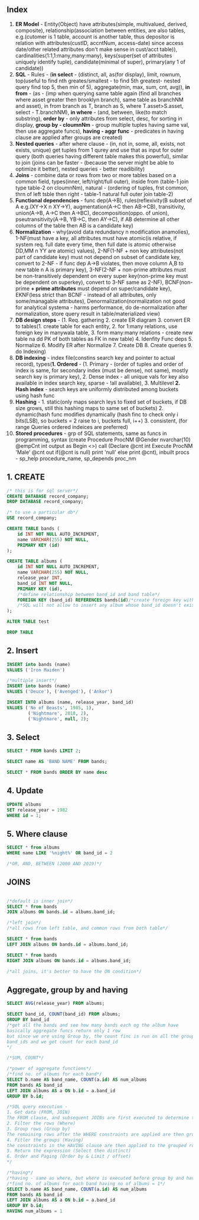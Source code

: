 ## Index
1. **ER Model** - Entity(Object) have attributes(simple, multivalued, derived, composite), relationship(association between entities, are also tables, e.g.(cutomer is 1 table, account is another table, thus depositor is relation with attributes(custID, accntNum, access-date) since access date/other related attributes don't make sense in cust/acct table)), cardinalities(1:1,1:many,many:many), keys(super(set of attributes uniquely identify tuple), candidate(minimal of super), primary(any 1 of candidate))
2. **SQL** - Rules - (**in select** - (distinct, all, as(for display), limit, rownum, top(useful to find nth greates/smallest - to find 5th greatest- nested query find top 5, then min of 5), aggregate(min, max, sum, cnt, avg)), **in from** - (as - (imp when querying same table again (find all branches where asset greater then brooklyn branch), same table as branchNM and asset), in from branch as T, branch as S, where T.asset>S.asset, select - T.branchNM), **in where** - (and, between, like(to match substring), **order by** - only attributes from select, desc, for sorting in display, **group by - cloumnNm** - group multiple tuples having same val, then use aggregate funcs), **having - aggr func** - predicates in having clause are applied after groups are created)
3. **Nested queries** - after where clause - (in, not in, some, all, exists, not exists, unique) get tuples from 1 qurey and use that as input for outer query (both queries having different table makes this powerful), similar to join
(joins can be faster - (because the server might be able to optimize it better), nested queries - better readibility)
4. **Joins** - combine data or rows from two or more tables based on a common field, types(inner, left/right/full outer), inside from (table-1 join type table-2 on cloumnNm), natural - (ordering of tuples, frst common, thrn of left tsble then right - table-1 natural full outer join table-2)
5. **Functional dependencies** - func dep(A->B), rules(reflexivity(B subset of A e.g.(XY->X n XY->Y), augmentation(A->C then AB->CB), transitivity, union(A->B, A->C then A->BC), decomposition(oppo. of union), pseutransitivity(A->B, YB->C, then AY->C), if AB determine all other columns of the table then AB is a candidate key)
6. **Normalization** - why(avoid data redundancy n modification anamolies), 1-NF(must have a key, all attributes must have atomic(is relative, if system req. full date every time, then full date is atomic otherwise DD,MM n YY are atomic) values), 2-NF(1-NF + non key attributes(not part of candidate key) must not depend on subset of candidate key, convert to 2-NF - if func dep A->B violates, then move column A,B to new table n A is primary key), 3-NF(2-NF + non-prime attributes must be non-transitively dependent on every super key(non-prime key must be dependent on superkey), convert to 3-NF same as 2-NF), BCNF(non-prime **+ prime attributes** must depend on super/candidate key), EKNF(less strict than BCNF - instead of all attributes, only some/managable attributes), Denormalization(normalization not good for analytical systema - harms performance, do de-normalization after normalization, store query result in table/materialized view)
7. **DB design steps** - (1. Req. gathering 2. create ER diagram 3. convert ER to tables(1. create table for each entity, 2. for 1:many relations, use foreign key in manywala table, 3. form many:many relations - create new table na dd PK of both tables as FK in new table) 4. Idenfity Func deps 5. Normalize 6. Modify ER after Normalize 7. Create DB 8. Create queries 9. do Indexing)
8. **DB indexing** - index file(constins search key and pointer to actual record), types(**1. Ordered** - (1. Primary - (order of tuples and order of index is same, for secondary index (must be dense), not same), mostly search key is primary key), 2. Dense index - all unique vals for key also available in index search key, sparse - !all available), 3. Multilevel **2. Hash index** - search keys are uniformly distributed among buckets using hash func
9. **Hashing** - 1. static(only maps search leys to fixed set of buckets, if DB size grows, still this hashing maps to same set of buckets) 2. dynamic(hash func modifies dynamically (hash finc to check only i bits(LSB), so buckets = 2 raise to i, buckets full, i++) 3. consistent, (for range Queries ordered indeices are preferred)
10. **Stored procedures** - grp of SQL statements, same as funcs in programming, syntax (create Procedure ProcNM @Gender nvarchar(10) @empCnt int output as Begin <<SQL query>>) call (Declare @cnt int Execute ProcNM 'Male' @cnt out if(@cnt is null) print 'null' else print @cnt), inbuilt procs - sp_help procedure_name, sp_depends proc_nm 

## 1. CREATE
```SQL
/* this is for sql server*/
CREATE DATABASE record_company;
DROP DATABASE record_company;

/* to use a particular db*/
USE record_company;

CREATE TABLE bands (
	id INT NOT NULL AUTO_INCREMENT,
	name VARCHAR(255) NOT NULL,
	PRIMARY KEY (id)
);

CREATE TABLE albums (
	id INT NOT NULL AUTO_INCREMENT,
	name VARCHAR(255) NOT NULL,
	release_year INT,
	band_id INT NOT NULL,
	PRIMARY KEY (id),
	/*define relationship between band_id and band table*/
	FOREIGN KEY (band_id) REFERENCES bands(id)/*create foreign key with band table(id col)*/
	/*SQL will not allow to insert any album whose band_id doesn't exists in band table (id col)*/
);

ALTER TABLE test

DROP TABLE 
```

## 2. Insert
```SQL
INSERT into bands (name) 
VALUES ('Iron Maiden')

/*multiple insert*/
INSERT into bands (name) 
VALUES ('Deuce'), ('Avenged'), ('Ankor')

INSERT INTO albums (name, release_year, band_id)
VALUES ('No of Beasts', 1985, 1),
		('Nightmare', 2018, 2),
		('Nightmare', null, 2);
```

## 3. Select
```SQL
SELECT * FROM bands LIMIT 2;

SELECT name AS 'BAND NAME' FROM bands;

SELECT * FROM bands ORDER BY name desc
```

## 4. Update
```SQL
UPDATE albums
SET release_year = 1982
WHERE id = 1;
```

## 5. Where clause
```SQL
SELECT * from albums
WHERE name LIKE '%night%' OR band_id = 2

/*OR, AND, BETWEEN (2000 AND 2019)*/
```
## JOINS
```SQL

/*default is inner join*/
SELECT * from bands
JOIN albums ON bands.id = albums.band_id;

/*left join*/
/*all rows from left table, and common rows from both table*/

SELECT * from bands
LEFT JOIN albums ON bands.id = albums.band_id;

SELECT * from bands
RIGHT JOIN albums ON bands.id = albums.band_id;

/*all joins, it's better to have the ON condition*/
```

## Aggregate, group by and having
```SQL
SELECT AVG(release_year) FROM albums;

SELECT band_id, COUNT(band_id) FROM albums;
GROUP BY band_id
/*get all the bands and see how many bands each og the album have
basically aggregate funcs return only 1 row  
but since we are using Group by, the count finc is run on all the grouped
band_ids and we get count for each band_id 
*/

/*SUM, COUNT*/

/*power of aggregate functions*/
/*find no. of albums for each band*/
SELECT b.name AS band_name, COUNT(a.id) AS num_albums
FROM bands AS band_id
LEFT JOIN albums AS a ON b.id = a.band_id
GROUP BY b.id;

/*SQL query execution - 
1. Get data (FROM, JOIN)
The FROM clause, and subsequent JOINs are first executed to determine the total working set of data that is being queried. This includes subqueries in this clause
2. Filter the rows (Where)
3. Group rows (Group by)
The remaining rows after the WHERE constraints are applied are then grouped based on common values in the column specified in the GROUP BY clause. As a result of the grouping, there will only be as many rows as there are unique values in that column.
4. Fitler the groups (Having)
the constraints in the HAVING clause are then applied to the grouped rows, discard the grouped rows that don't satisfy the constraint
5. Return the expression (Select then distinct)
6. Order and Paging (Order by & Limit / offset)
*/

/*having*/
/*having - same as where, but where is executed before group by and having after group by*/
/*find no. of albums for each band having no of albums = 1*/
SELECT b.name AS band_name, COUNT(a.id) AS num_albums
FROM bands AS band_id
LEFT JOIN albums AS a ON b.id = a.band_id
GROUP BY b.id;
HAVING num_albums = 1
```